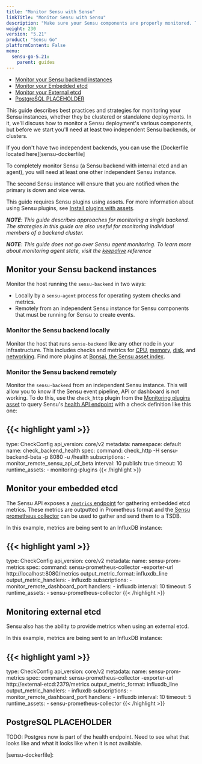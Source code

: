 ```yaml
---
title: "Monitor Sensu with Sensu"
linkTitle: "Monitor Sensu with Sensu"
description: "Make sure your Sensu components are properly monitored. This guide describes best practices and strategies for monitoring Sensu."
weight: 230
version: "5.21"
product: "Sensu Go"
platformContent: False
menu: 
  sensu-go-5.21:
    parent: guides
---
```


- [Monitor your Sensu backend instances](#monitor-your-sensu-backend-instances)
- [Monitor your Embedded etcd](#monitor-your-embedded-etcd)
- [Monitor your External etcd](#monitor-your-external-etcd)
- [PostgreSQL PLACEHOLDER](#postgresql-placeholder)



This guide describes best practices and strategies for monitoring your Sensu instances, whether they be clustered or standalone deployments. In it, we'll discuss how to monitor a Sensu deployment's various components, but before we start you'll need at least two independent Sensu backends, or clusters. 

If you don't have two independent backends, you can use the [Dockerfile located here][sensu-dockerfile]

To completely monitor Sensu (a Sensu backend with internal etcd and an agent), you will need at least one other independent Sensu instance.

The second Sensu instance will ensure that you are notified when the primary is down and vice versa.

This guide requires Sensu plugins using assets.
For more information about using Sensu plugins, see [Install plugins with assets][10].

_**NOTE**: This guide describes approaches for monitoring a single backend. The strategies in this guide are also useful for monitoring individual members of a backend cluster._

_**NOTE**: This guide does not go over Sensu agent monitoring. To learn more about monitoring agent state, visit the [keepalive][11] reference_

## Monitor your Sensu backend instances

Monitor the host running the `sensu-backend` in two ways:

* Locally by a `sensu-agent` process for operating system checks and metrics.
* Remotely from an independent Sensu instance for Sensu components that must be running for Sensu to create events.

### Monitor the Sensu backend locally

Monitor the host that runs `sensu-backend` like any other node in your infrastructure.
This includes checks and metrics for [CPU][1], [memory][2], [disk][3], and [networking][4].
Find more plugins at [Bonsai, the Sensu asset index][5].

### Monitor the Sensu backend remotely

Monitor the `sensu-backend` from an independent Sensu instance. This will allow you to know if the Sensu event pipeline, API or dashboard is not working.
To do this, use the `check_http` plugin from the [Monitoring plugins asset][7] to query Sensu's [health API endpoint][6] with a check definition like this one:

{{< highlight yaml >}}
---
type: CheckConfig
api_version: core/v2
metadata:
  namespace: default
  name: check_backend_health
spec:
  command: check_http -H sensu-backend-beta -p 8080 -u /health
  subscriptions:
    - monitor_remote_sensu_api_of_beta
  interval: 10
  publish: true
  timeout: 10
  runtime_assets:
    - monitoring-plugins
{{< /highlight >}}

## Monitor your embedded etcd

The Sensu API exposes a [`/metrics` endpoint][12] for gathering embedded etcd metrics. These metrics are outputted in Prometheus format and the [Sensu prometheus collector][13] can be used to gather and send them to a TSDB.

In this example, metrics are being sent to an InfluxDB instance:

{{< highlight yaml >}}
---
type: CheckConfig
api_version: core/v2
metadata:
  name: sensu-prom-metrics
spec:
  command: sensu-prometheus-collector -exporter-url http://localhost:8080/metrics
  output_metric_format: influxdb_line
  output_metric_handlers:
    - influxdb
  subscriptions:
    - monitor_remote_dashboard_port
  handlers:
    - influxdb
  interval: 10
  timeout: 5
  runtime_assets:
    - sensu-prometheus-collector
{{< /highlight >}}

## Monitoring external etcd

Sensu also has the ability to provide metrics when using an external etcd.

In this example, metrics are being sent to an InfluxDB instance:

{{< highlight yaml >}}
---
type: CheckConfig
api_version: core/v2
metadata:
  name: sensu-prom-metrics
spec:
  command: sensu-prometheus-collector -exporter-url http://external-etcd:2379/metrics
  output_metric_format: influxdb_line
  output_metric_handlers:
    - influxdb
  subscriptions:
    - monitor_remote_dashboard_port
  handlers:
    - influxdb
  interval: 10
  timeout: 5
  runtime_assets:
    - sensu-prometheus-collector
{{< /highlight >}}

## PostgreSQL PLACEHOLDER

TODO: Postgres now is part of the health endpoint. Need to see what that looks like and what it looks like when it is not available.

<!-- Links -->
[1]: https://bonsai.sensu.io/assets/sensu-plugins/sensu-plugins-cpu-checks
[2]: https://bonsai.sensu.io/assets/sensu-plugins/sensu-plugins-memory-checks
[3]: https://bonsai.sensu.io/assets/sensu-plugins/sensu-plugins-disk-checks
[4]: https://bonsai.sensu.io/assets/sensu-plugins/sensu-plugins-network-checks
[5]: https://bonsai.sensu.io/
[6]: ../../api/health/
[7]: https://bonsai.sensu.io/assets/sensu/monitoring-plugins
[8]: https://github.com/sensu-plugins/sensu-plugins-network-checks/blob/master/bin/check-ports.rb
[9]: https://github.com/sensu-plugins/sensu-plugins-process-checks/blob/master/bin/check-process.rb
[10]: ../../guides/install-check-executables-with-assets/
[11]: ../../reference/agent/#keepalive-monitoring
[12]: ../../api/metrics/
[13]: https://bonsai.sensu.io/assets/sensu/sensu-prometheus-collector
[sensu-dockerfile]: 
